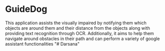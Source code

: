 # GuideDog

This application assists the visually impaired by notifying them which objects are around them and their distance from the objects along with providing text recognition through OCR. Additionally, it aims to help them navigate around obstacles in their path and can perform a variety of google assistant functionalities
"# Darsana" 
